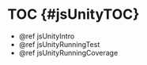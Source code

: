 TOC {#jsUnityTOC}
=================

- @ref jsUnityIntro
- @ref jsUnityRunningTest
- @ref jsUnityRunningCoverage
